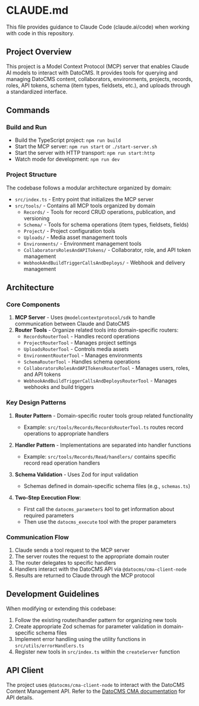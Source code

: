 # CLAUDE.md

This file provides guidance to Claude Code (claude.ai/code) when working with code in this repository.

## Project Overview

This project is a Model Context Protocol (MCP) server that enables Claude AI models to interact with DatoCMS. It provides tools for querying and managing DatoCMS content, collaborators, environments, projects, records, roles, API tokens, schema (item types, fieldsets, etc.), and uploads through a standardized interface.

## Commands

### Build and Run

- Build the TypeScript project: `npm run build`
- Start the MCP server: `npm run start` or `./start-server.sh`
- Start the server with HTTP transport: `npm run start:http`
- Watch mode for development: `npm run dev`

### Project Structure

The codebase follows a modular architecture organized by domain:

- `src/index.ts` - Entry point that initializes the MCP server
- `src/tools/` - Contains all MCP tools organized by domain
  - `Records/` - Tools for record CRUD operations, publication, and versioning
  - `Schema/` - Tools for schema operations (item types, fieldsets, fields)
  - `Project/` - Project configuration tools
  - `Uploads/` - Media asset management tools
  - `Environments/` - Environment management tools
  - `CollaboratorsRolesAndAPITokens/` - Collaborator, role, and API token management
  - `WebhookAndBuildTriggerCallsAndDeploys/` - Webhook and delivery management

## Architecture

### Core Components

1. **MCP Server** - Uses `@modelcontextprotocol/sdk` to handle communication between Claude and DatoCMS
2. **Router Tools** - Organize related tools into domain-specific routers:
   - `RecordsRouterTool` - Handles record operations
   - `ProjectRouterTool` - Manages project settings
   - `UploadsRouterTool` - Controls media assets
   - `EnvironmentRouterTool` - Manages environments
   - `SchemaRouterTool` - Handles schema operations
   - `CollaboratorsRolesAndAPITokensRouterTool` - Manages users, roles, and API tokens
   - `WebhookAndBuildTriggerCallsAndDeploysRouterTool` - Manages webhooks and build triggers

### Key Design Patterns

1. **Router Pattern** - Domain-specific router tools group related functionality
   - Example: `src/tools/Records/RecordsRouterTool.ts` routes record operations to appropriate handlers

2. **Handler Pattern** - Implementations are separated into handler functions
   - Example: `src/tools/Records/Read/handlers/` contains specific record read operation handlers

3. **Schema Validation** - Uses Zod for input validation
   - Schemas defined in domain-specific schema files (e.g., `schemas.ts`)

4. **Two-Step Execution Flow**:
   - First call the `datocms_parameters` tool to get information about required parameters
   - Then use the `datocms_execute` tool with the proper parameters

### Communication Flow

1. Claude sends a tool request to the MCP server
2. The server routes the request to the appropriate domain router
3. The router delegates to specific handlers
4. Handlers interact with the DatoCMS API via `@datocms/cma-client-node`
5. Results are returned to Claude through the MCP protocol

## Development Guidelines

When modifying or extending this codebase:

1. Follow the existing router/handler pattern for organizing new tools
2. Create appropriate Zod schemas for parameter validation in domain-specific schema files
3. Implement error handling using the utility functions in `src/utils/errorHandlers.ts`
4. Register new tools in `src/index.ts` within the `createServer` function

## API Client

The project uses `@datocms/cma-client-node` to interact with the DatoCMS Content Management API. Refer to the [DatoCMS CMA documentation](https://www.datocms.com/docs/content-management-api) for API details.